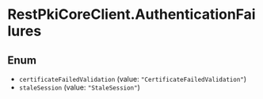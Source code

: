 # RestPkiCoreClient.AuthenticationFailures

## Enum

* `certificateFailedValidation` (value: `"CertificateFailedValidation"`)
* `staleSession` (value: `"StaleSession"`)
